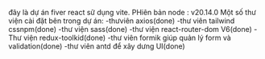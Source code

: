đây  là dự án fiver react sữ dụng vite. PHiên bản node : v20.14.0
Một số thư viện cài đặt bên trong dự án:
-thưviên axios(done)
-thư viên tailwind cssnpm(done)
-thư viện sass(done)
-thư viện react-router-dom V6(done)
-Thư viện redux-toolkid(done)
-thư viên formik giúp quản lý form và validation(done)
-thư viên antd để xây dưng UI(done)